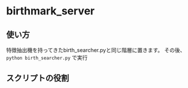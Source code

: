 # birthmark_server

## 使い方
特徴抽出機を持ってきたbirth_searcher.pyと同じ階層に置きます。
その後、
```python birth_searcher.py```
で実行

## スクリプトの役割
